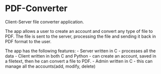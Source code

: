 # PDF-Converter
Client-Server file converter application.

The app allows a user to create an account and convert any type of file to PDF. The file is sent to the server, processing the file and sending it back in PDF format to the user.

The app has the following features:
    - Server written in C - processes all the data
    - Client written in both C and Python - can create an account, saved in a filetext, then he can convert a file to PDF.
    - Admin written in C - this can manage all the accounts(add, modify, delete)
